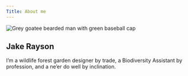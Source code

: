 ```yaml
---
Title: About me
---
```

![Grey goatee bearded man with green baseball cap](https://res.cloudinary.com/growdigital/image/upload/f_auto,w_200,r_max/v1682407166/jake-askance.jpg)

## Jake Rayson
I’m a wildlife forest garden designer by trade, a Biodiversity Assistant by profession, and a ne’er do well by inclination.

